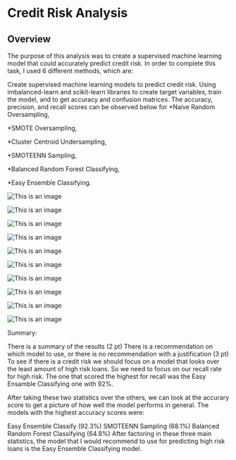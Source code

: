 # Credit Risk Analysis
## Overview
The purpose of this analysis was to create a supervised machine learning model that could accurately predict credit risk. In order to complete this task, I used 6 different methods, which are:

Create supervised machine learning models to predict credit risk. Using imbalanced-learn and scikit-learn libraries to create target variables, train the model, and to get accuracy and confusion matrices. The accuracy, precision, and recall scores can be observed below for 
*Naive Random Oversampling, 

*SMOTE Oversampling, 

*Cluster Centroid Undersampling, 

*SMOTEENN Sampling, 

*Balanced Random Forest Classifying, 

*Easy Ensemble Classifying.


![This is an image](https://i.imgur.com/yDA5Gvb.png)

![This is an image](https://i.imgur.com/eNKKQ81.png)

![This is an image](https://i.imgur.com/sTiQ5gx.png)

![This is an image](https://i.imgur.com/vR6XXVZ.png)

![This is an image](https://i.imgur.com/XmcwPCC.png)

![This is an image](https://i.imgur.com/30HxUNW.png)

![This is an image](https://i.imgur.com/NwSbTGg.png)

![This is an image](https://i.imgur.com/TNTKzRn.png)

![This is an image](https://i.imgur.com/moHpAi9.png)

![This is an image](https://i.imgur.com/Uldfjc2.png)


Summary:

There is a summary of the results (2 pt)
There is a recommendation on which model to use, or there is no recommendation with a justification (3 pt)
\
To see if there is a credit risk we should focus on a model that looks over the least amount of high risk loans. So we need to focus on our recall rate for high risk. 
The one that scored the highest for recall was the Easy Ensamble Classifying one with 92%. 



After taking these two statistics over the others, we can look at the accurary score to get a picture of how well the model performs in general. The models with the highest accuracy scores were:

Easy Ensemble Classify (92.3%)
SMOTEENN Sampling (68.1%)
Balanced Random Forest Classifying (64.8%)
After factoring in these three main statistics, the model that I would recommend to use for predicting high risk loans is the Easy Ensemble Classifying model.
